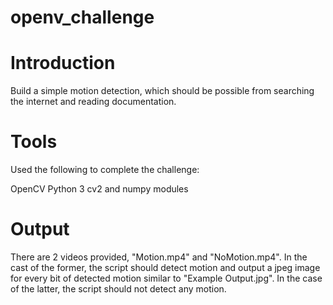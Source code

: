 # openv_challenge

# Introduction
Build a simple motion detection, which should be possible from searching the internet and reading documentation. 

# Tools
Used the following to complete the challenge:

OpenCV
Python 3
cv2 and numpy modules

# Output
There are 2 videos provided, "Motion.mp4" and "NoMotion.mp4". In the cast of the former, the script should detect motion and output a jpeg image for every bit of detected motion similar to "Example Output.jpg". In the case of the latter, the script should not detect any motion.

